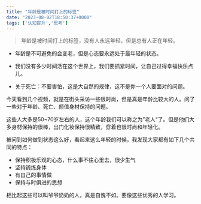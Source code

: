```yaml
---
title: "年龄是被时间打上的标签"
date: "2023-08-02T18:50:37+0000"
tags: ['认知提升','思考']
---
```


> 年龄是被时间打上的标签，没有人永远年轻，但是总有人正在年轻。

* 年龄是不可避免的会变老，但是心态要永远处于最年轻的状态。

* 我们没有多少时间活在这个世界上，我们要抓紧时间，让自己过得幸福快乐点儿。

* 关于死亡：不要害怕，这是大自然的规律，这不是你一个人要面对的问题。

今天看到几个视频，就是在街头采访一些很时尚，但是真是年龄比较大的人。问了一些对于年龄、死亡、颜值身材保持的问题。

这些人大多是50~70岁左右的人，这个年龄我们可以称之为”老人“了。但是他们大多身材保持的很棒，出门化妆保持很精致，穿着也很时尚和年轻化。

被问到如何做到状态这么好，看起来这么年轻的时候，我发现大家都有如下几个共同的特点：

* 保持积极乐观的心态，什么事不往心里去，很少生气
* 坚持锻炼身体
* 有自己的事情做
* 保持与时俱进的思想

相比起这些可以叫爷爷奶奶的人，真是自愧不如。要像这些优秀的人学习。
